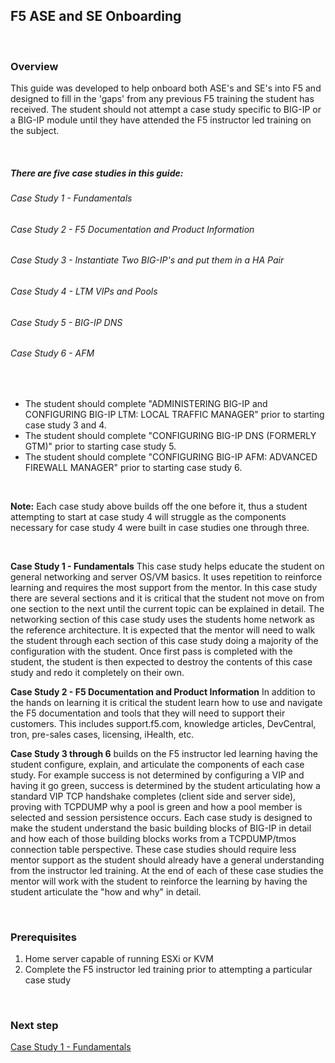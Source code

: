 ## F5 ASE and SE Onboarding

<br/>  

### Overview  

This guide was developed to help onboard both ASE's and SE's into F5 and designed to fill in the 'gaps' from any previous F5 training the student has received.  The student should not attempt a case study specific to BIG-IP or a BIG-IP module until they have attended the F5 instructor led training on the subject.  

<br/>  

##### There are five case studies in this guide:  

###### Case Study 1 - Fundamentals  
###### Case Study 2 - F5 Documentation and Product Information  
###### Case Study 3 - Instantiate Two BIG-IP's and put them in a HA Pair  
###### Case Study 4 - LTM VIPs and Pools  
###### Case Study 5 - BIG-IP DNS  
###### Case Study 6 - AFM  

<br/>  

- The student should complete "ADMINISTERING BIG-IP and CONFIGURING BIG-IP LTM: LOCAL TRAFFIC MANAGER" prior to starting case study 3 and 4.  
- The student should complete "CONFIGURING BIG-IP DNS (FORMERLY GTM)" prior to starting case study 5.  
- The student should complete "CONFIGURING BIG-IP AFM: ADVANCED FIREWALL MANAGER" prior to starting case study 6.  
<br/>  

__Note:__ Each case study above builds off the one before it, thus a student attempting to start at case study 4 will struggle as the components necessary for case study 4 were built in case studies one through three.  

<br/>  

__Case Study 1 - Fundamentals__ This case study helps educate the student on general networking and server OS/VM basics. It uses repetition to reinforce learning and requires the most support from the mentor.  In this case study there are several sections and it is critical that the student not move on from one section to the next until the current topic can be explained in detail.  The networking section of this case study uses the students home network as the reference architecture.   It is expected that the mentor will need to walk the student through each section of this case study doing a majority of the configuration with the student.  Once first pass is completed with the student, the student is then expected to destroy the contents of this case study and redo it completely on their own.    

__Case Study 2 - F5 Documentation and Product Information__  In addition to the hands on learning it is critical the student learn how to use and navigate the F5 documentation and tools that they will need to support their customers.  This includes support.f5.com, knowledge articles, DevCentral, tron, pre-sales cases, licensing, iHealth, etc.  

__Case Study 3 through 6__ builds on the F5 instructor led learning having the student configure, explain, and articulate the components of each case study.  For example success is not determined by configuring a VIP and having it go green, success is determined by the student articulating how a standard VIP TCP handshake completes (client side and server side), proving with TCPDUMP why a pool is green and how a pool member is selected and session persistence occurs.  Each case study is designed to make the student understand the basic building blocks of BIG-IP in detail and how each of those building blocks works from a TCPDUMP/tmos connection table perspective. These case studies should require less mentor support as the student should already have a general understanding from the instructor led training.  At the end of each of these case studies the mentor will work with the student to reinforce the learning by having the student articulate the "how and why" in detail.


<br/>  

### Prerequisites  

1. Home server capable of running ESXi or KVM
2. Complete the F5 instructor led training prior to attempting a particular case study


<br/>  

### Next step  

[Case Study 1 - Fundamentals](https://github.com/grmarxer/Onboarding/blob/master/Case_Study_1-Fundamentals.md)  








